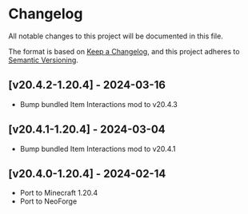 # Changelog
All notable changes to this project will be documented in this file.

The format is based on [Keep a Changelog](https://keepachangelog.com/en/1.0.0/),
and this project adheres to [Semantic Versioning](https://semver.org/spec/v2.0.0.html).

## [v20.4.2-1.20.4] - 2024-03-16
- Bump bundled Item Interactions mod to v20.4.3

## [v20.4.1-1.20.4] - 2024-03-04
- Bump bundled Item Interactions mod to v20.4.1

## [v20.4.0-1.20.4] - 2024-02-14
- Port to Minecraft 1.20.4
- Port to NeoForge
